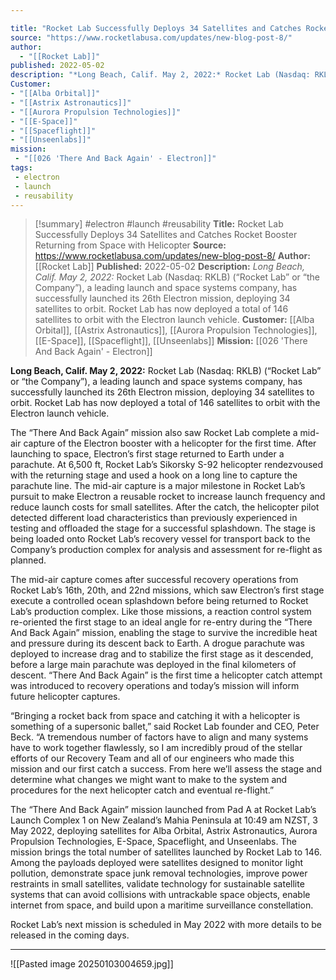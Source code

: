 ```yaml
---

title: "Rocket Lab Successfully Deploys 34 Satellites and Catches Rocket Booster Returning from Space with Helicopter "
source: "https://www.rocketlabusa.com/updates/new-blog-post-8/"
author:
  - "[[Rocket Lab]]"
published: 2022-05-02
description: "*Long Beach, Calif. May 2, 2022:* Rocket Lab (Nasdaq: RKLB) (“Rocket Lab” or “the Company”), a leading launch and space systems company, has successfully launched its 26th Electron mission, deploying 34 satellites to orbit. Rocket Lab has now deployed a total of 146 satellites to orbit with the Electron launch vehicle."
Customer: 
- "[[Alba Orbital]]"
- "[[Astrix Astronautics]]"
- "[[Aurora Propulsion Technologies]]"
- "[[E-Space]]"
- "[[Spaceflight]]"
- "[[Unseenlabs]]"
mission:
 - "[[026 'There And Back Again' - Electron]]"
tags:
 - electron
 - launch
 - reusability
---
```

>[!summary]
#electron #launch #reusability
**Title:** Rocket Lab Successfully Deploys 34 Satellites and Catches Rocket Booster Returning from Space with Helicopter 
**Source:** https://www.rocketlabusa.com/updates/new-blog-post-8/
**Author:** [[Rocket Lab]]
**Published:** 2022-05-02
**Description:** *Long Beach, Calif. May 2, 2022:* Rocket Lab (Nasdaq: RKLB) (“Rocket Lab” or “the Company”), a leading launch and space systems company, has successfully launched its 26th Electron mission, deploying 34 satellites to orbit. Rocket Lab has now deployed a total of 146 satellites to orbit with the Electron launch vehicle.
**Customer:** [[Alba Orbital]], [[Astrix Astronautics]], [[Aurora Propulsion Technologies]], [[E-Space]], [[Spaceflight]], [[Unseenlabs]]
**Mission:** [[026 'There And Back Again' - Electron]]

**Long Beach, Calif. May 2, 2022:** Rocket Lab (Nasdaq: RKLB) (“Rocket Lab” or “the Company”), a leading launch and space systems company, has successfully launched its 26th Electron mission, deploying 34 satellites to orbit. Rocket Lab has now deployed a total of 146 satellites to orbit with the Electron launch vehicle.

The “There And Back Again” mission also saw Rocket Lab complete a mid-air capture of the Electron booster with a helicopter for the first time. After launching to space, Electron’s first stage returned to Earth under a parachute. At 6,500 ft, Rocket Lab’s Sikorsky S-92 helicopter rendezvoused with the returning stage and used a hook on a long line to capture the parachute line. The mid-air capture is a major milestone in Rocket Lab’s pursuit to make Electron a reusable rocket to increase launch frequency and reduce launch costs for small satellites. After the catch, the helicopter pilot detected different load characteristics than previously experienced in testing and offloaded the stage for a successful splashdown. The stage is being loaded onto Rocket Lab’s recovery vessel for transport back to the Company’s production complex for analysis and assessment for re-flight as planned.

The mid-air capture comes after successful recovery operations from Rocket Lab’s 16th, 20th, and 22nd missions, which saw Electron’s first stage execute a controlled ocean splashdown before being returned to Rocket Lab’s production complex. Like those missions, a reaction control system re-oriented the first stage to an ideal angle for re-entry during the “There And Back Again” mission, enabling the stage to survive the incredible heat and pressure during its descent back to Earth. A drogue parachute was deployed to increase drag and to stabilize the first stage as it descended, before a large main parachute was deployed in the final kilometers of descent. “There And Back Again” is the first time a helicopter catch attempt was introduced to recovery operations and today’s mission will inform future helicopter captures.

“Bringing a rocket back from space and catching it with a helicopter is something of a supersonic ballet,” said Rocket Lab founder and CEO, Peter Beck. “A tremendous number of factors have to align and many systems have to work together flawlessly, so I am incredibly proud of the stellar efforts of our Recovery Team and all of our engineers who made this mission and our first catch a success. From here we’ll assess the stage and determine what changes we might want to make to the system and procedures for the next helicopter catch and eventual re-flight.”

The “There And Back Again” mission launched from Pad A at Rocket Lab’s Launch Complex 1 on New Zealand’s Mahia Peninsula at 10:49 am NZST, 3 May 2022, deploying satellites for Alba Orbital, Astrix Astronautics, Aurora Propulsion Technologies, E-Space, Spaceflight, and Unseenlabs. The mission brings the total number of satellites launched by Rocket Lab to 146. Among the payloads deployed were satellites designed to monitor light pollution, demonstrate space junk removal technologies, improve power restraints in small satellites, validate technology for sustainable satellite systems that can avoid collisions with untrackable space objects, enable internet from space, and build upon a maritime surveillance constellation.

Rocket Lab’s next mission is scheduled in May 2022 with more details to be released in the coming days.

---

![[Pasted image 20250103004659.jpg]]